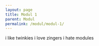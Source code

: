 ```yaml
---
layout: page
title: Modul 1
parent: Modul
permalink: /modul/modul-1/
---
```

i like twinkies
i love zingers
i hate modules

